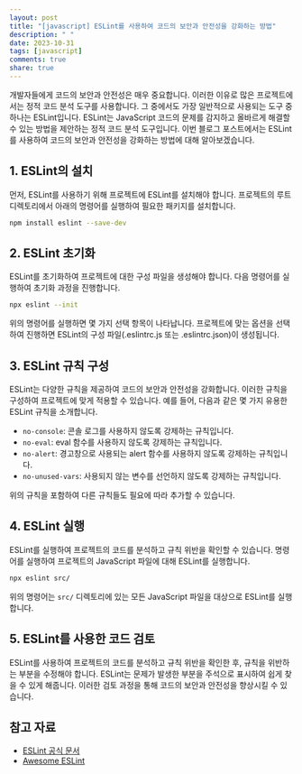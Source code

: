 ```yaml
---
layout: post
title: "[javascript] ESLint를 사용하여 코드의 보안과 안전성을 강화하는 방법"
description: " "
date: 2023-10-31
tags: [javascript]
comments: true
share: true
---
```


개발자들에게 코드의 보안과 안전성은 매우 중요합니다. 이러한 이유로 많은 프로젝트에서는 정적 코드 분석 도구를 사용합니다. 그 중에서도 가장 일반적으로 사용되는 도구 중 하나는 ESLint입니다. ESLint는 JavaScript 코드의 문제를 감지하고 올바르게 해결할 수 있는 방법을 제안하는 정적 코드 분석 도구입니다. 이번 블로그 포스트에서는 ESLint를 사용하여 코드의 보안과 안전성을 강화하는 방법에 대해 알아보겠습니다.

## 1. ESLint의 설치

먼저, ESLint를 사용하기 위해 프로젝트에 ESLint를 설치해야 합니다. 프로젝트의 루트 디렉토리에서 아래의 명령어를 실행하여 필요한 패키지를 설치합니다.

```bash
npm install eslint --save-dev
```

## 2. ESLint 초기화

ESLint를 초기화하여 프로젝트에 대한 구성 파일을 생성해야 합니다. 다음 명령어를 실행하여 초기화 과정을 진행합니다.

```bash
npx eslint --init
```

위의 명령어를 실행하면 몇 가지 선택 항목이 나타납니다. 프로젝트에 맞는 옵션을 선택하여 진행하면 ESLint의 구성 파일(.eslintrc.js 또는 .eslintrc.json)이 생성됩니다.

## 3. ESLint 규칙 구성

ESLint는 다양한 규칙을 제공하여 코드의 보안과 안전성을 강화합니다. 이러한 규칙을 구성하여 프로젝트에 맞게 적용할 수 있습니다. 예를 들어, 다음과 같은 몇 가지 유용한 ESLint 규칙을 소개합니다.

- `no-console`: 콘솔 로그를 사용하지 않도록 강제하는 규칙입니다.
- `no-eval`: eval 함수를 사용하지 않도록 강제하는 규칙입니다.
- `no-alert`: 경고창으로 사용되는 alert 함수를 사용하지 않도록 강제하는 규칙입니다.
- `no-unused-vars`: 사용되지 않는 변수를 선언하지 않도록 강제하는 규칙입니다.

위의 규칙을 포함하여 다른 규칙들도 필요에 따라 추가할 수 있습니다.

## 4. ESLint 실행

ESLint를 실행하여 프로젝트의 코드를 분석하고 규칙 위반을 확인할 수 있습니다. 명령어를 실행하여 프로젝트의 JavaScript 파일에 대해 ESLint를 실행합니다.

```bash
npx eslint src/
```

위의 명령어는 `src/` 디렉토리에 있는 모든 JavaScript 파일을 대상으로 ESLint를 실행합니다.

## 5. ESLint를 사용한 코드 검토

ESLint를 사용하여 프로젝트의 코드를 분석하고 규칙 위반을 확인한 후, 규칙을 위반하는 부분을 수정해야 합니다. ESLint는 문제가 발생한 부분을 주석으로 표시하여 쉽게 찾을 수 있게 해줍니다. 이러한 검토 과정을 통해 코드의 보안과 안전성을 향상시킬 수 있습니다.

## 참고 자료

- [ESLint 공식 문서](https://eslint.org/docs/user-guide/getting-started)
- [Awesome ESLint](https://github.com/dustinspecker/awesome-eslint)